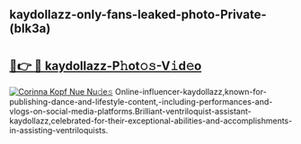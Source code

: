 ## kaydollazz-only-fans​-leaked-photo​-Private-(blk3a)


# <h2><a href="https://mediaupload.pro?title=kaydollazz&ref=git">🔗👉 🔴 kaydollazz-P𝚑ot𝚘𝚜-V𝚒d𝚎o</a></h2>

[![Corinna Kopf Nue Nu𝚍e𝚜](https://i.imgur.com/0qMVB7G.gif)](https://mediaupload.pro?title=kaydollazz&ref=git)
Online-influencer-kaydollazz,known-for-publishing-dance-and-lifestyle-content,-including-performances-and-vlogs-on-social-media-platforms.Brilliant-ventriloquist-assistant-kaydollazz,celebrated-for-their-exceptional-abilities-and-accomplishments-in-assisting-ventriloquists.  